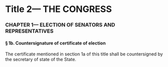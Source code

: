 
# Title 2— THE CONGRESS
### CHAPTER 1— ELECTION OF SENATORS AND REPRESENTATIVES
#### § 1b. Countersignature of certificate of election

The certificate mentioned in section 1a of this title shall be countersigned by the secretary of state of the State.
